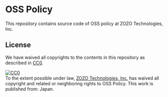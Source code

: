 # OSS Policy

This repository contains source code of OSS policy at ZOZO Technologies, Inc.

## License

We have waived all copyrights to the contents in this repository as described in
[CC0](https://creativecommons.org/publicdomain/zero/1.0/).

<p xmlns:dct="http://purl.org/dc/terms/" xmlns:vcard="http://www.w3.org/2001/vcard-rdf/3.0#">
  <a rel="license"
     href="http://creativecommons.org/publicdomain/zero/1.0/">
    <img src="http://i.creativecommons.org/p/zero/1.0/88x31.png" style="border-style: none;" alt="CC0" />
  </a>
  <br />
  To the extent possible under law,
  <a rel="dct:publisher"
     href="https://github.com/st-tech/oss-policy">
    <span property="dct:title">ZOZO Technologies, Inc.</span></a>
  has waived all copyright and related or neighboring rights to
  <span property="dct:title">OSS Policy</span>.
This work is published from:
<span property="vcard:Country" datatype="dct:ISO3166"
      content="JP" about="https://github.com/st-tech/oss-policy">
  Japan</span>.
</p>
